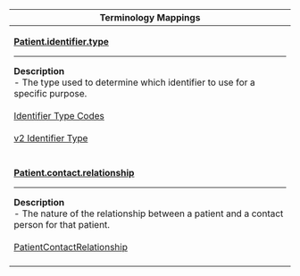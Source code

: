 |Terminology Mappings|
|---|
|<p>**[Patient.identifier.type](http://hl7.org/fhir/dstu2/datatypes-definitions.html#Identifier.type)**<hr>**Description**<br>- The type used to determine which identifier to use for a specific purpose.<br><br>[Identifier Type Codes](http://hl7.org/fhir/identifier-type)<br><br>[v2 Identifier Type](http://hl7.org/fhir/v2/0203)<br><br>|
|<p>**[Patient.contact.relationship](http://hl7.org/fhir/DSTU2/patient-definitions.html#Patient.contact.relationship)**<hr>**Description**<br>- The nature of the relationship between a patient and a contact person for that patient.<br><br>[PatientContactRelationship](http://hl7.org/fhir/patient-contact-relationship)<br><br>|

